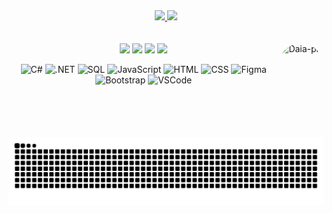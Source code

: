 <div align="center">
  <a href="https://github.com/daiccordeiro">
  <img height="180em" src="https://github-readme-stats.vercel.app/api?username=daiccordeiro&show_icons=true&theme=tokyonight&include_all_commits=true&count_private=true"/>
  <img height="180em" src="https://github-readme-stats.vercel.app/api/top-langs/?username=daiccordeiro&layout=compact&langs_count=7&theme=tokyonight"/>
</div>
  
<div align="center">
  <br> <br>
   <a href="https://www.linkedin.com/in/daiccordeiro" target="_blank"><img src="https://img.shields.io/badge/-LinkedIn-%230077B5?style=for-the-badge&logo=linkedin&logoColor=white"></a>
  <a href ="mailto:daianeccordeiro@gmail.com"><img src="https://img.shields.io/badge/-Gmail-%23333?style=for-the-badge&logo=gmail&logoColor=white" target="_blank"></a>
  <a href="https://www.facebook.com/daiccordeiro" target="_blank"><img src="https://img.shields.io/badge/Facebook-1877F2?style=for-the-badge&logo=facebook&logoColor=white" target="_blank"></a>
  <a href="https://instagram.com/daiccordeiro" target="_blank"><img src="https://img.shields.io/badge/-Instagram-%23E4405F?style=for-the-badge&logo=instagram&logoColor=white" target="_blank"></a>
<!--  <a href="https://www.twitter.com/daiccordeiro" target="_blank"><img src="https://img.shields.io/badge/Twitter-1DA1F2?style=for-the-badge&logo=twitter&logoColor=white" target="_blank"></a> -->
<!--  <div style="display: inline_block"><br> -->
  <!--<img align="center" alt="Daia-Csharp" height="30" width="40" src="https://raw.githubusercontent.com/devicons/devicon/master/icons/csharp/csharp-original.svg">
  <img align="center" alt="Daia-NET" height="30" width="40" src="https://github.com/devicons/devicon/blob/master/icons/dot-net/dot-net-original.svg">
  <img align="center" alt="Daia-JS" height="30" width="40" src="https://github.com/devicons/devicon/blob/master/icons/javascript/javascript-original.svg">
  <img align="center" alt="Daia-SQL" height="30" width="40" src="https://github.com/devicons/devicon/blob/master/icons/microsoftsqlserver/microsoftsqlserver-plain.svg">
  <img align="center" alt="Daia-HTML" height="30" width="40" src="https://raw.githubusercontent.com/devicons/devicon/master/icons/html5/html5-original.svg">
  <img align="center" alt="Daia-CSS" height="30" width="40" src="https://github.com/devicons/devicon/blob/master/icons/css3/css3-original.svg">
  <img align="right" alt="Daia-pic" height="150" style="border-radius:50px;" src="https://media.giphy.com/media/ktlt3Ic3OAMsyMfSGx/giphy.gif"> -->  
  <img align="right" alt="Daia-pic" height="150" style="border-radius:100px" src="https://media.giphy.com/media/kJG8W15nQoZvJl7aK8/giphy.gif">   
  
  <br>
  
  ![C#](https://img.shields.io/badge/C%23-239120.svg?style=for-the-badge&logo=c-sharp&logoColor=white) ![.NET](https://img.shields.io/badge/.NET-5C2D91.svg?style=for-the-badge&logo=.net&logoColor=white) ![SQL](https://img.shields.io/badge/Sqlserver-07405E.svg?style=for-the-badge&logo=sqlite&logoColor=white) ![JavaScript](https://img.shields.io/badge/javascript-%23323330.svg?style=for-the-badge&logo=javascript&logoColor=%23F7DF1E) ![HTML](https://img.shields.io/badge/html%20-%23E34F26.svg?&style=for-the-badge&logo=html5&logoColor=white) ![CSS](https://img.shields.io/badge/css%20-%231572B6.svg?&style=for-the-badge&logo=css3&logoColor=white)
  ![Figma](https://img.shields.io/badge/Figma-F24E1E?style=for-the-badge&logo=figma&logoColor=white) ![Bootstrap](https://img.shields.io/badge/bootstrap-%23563D7C.svg?style=for-the-badge&logo=bootstrap&logoColor=white) ![VSCode](https://img.shields.io/badge/-vscode-00a8e8?style=for-the-badge&logo=visual-studio-code)
  
  <!--!
  ![NodeJS](https://img.shields.io/badge/node.js-6DA55F?style=for-the-badge&logo=node.js&logoColor=white)
  [C](https://img.shields.io/badge/C%20-%23E34F26.svg?&style=for-the-badge&logo=C&logoColor=white)
  ![C++](https://img.shields.io/badge/c++%20-%2300599C.svg?&style=for-the-badge&logo=c%2B%2B&ogoColor=white)
  ![Python](https://img.shields.io/badge/python%20-%23E34F26.svg?&style=for-the-badge&logo=python&ogoColor=white) 
  ![Java](https://img.shields.io/badge/java-%23ED8B00.svg?style=for-the-badge&logo=java&logoColor=white)

  -->

  <!--<a href="https://www.linkedin.com/in/daiccordeiro" target="_blank"><img src="https://img.shields.io/badge/-LinkedIn-%230077B5?style=for-the-badge&logo=linkedin&logoColor=white" target="_blank"></a>
  <a href ="mailto:daianeccordeiro@gmail.com"><img src="https://img.shields.io/badge/-Gmail-%23333?style=for-the-badge&logo=gmail&logoColor=white" target="_blank"></a>
  <a href="https://www.facebook.com/daiccordeiro" target="_blank"><img src="https://img.shields.io/badge/Facebook-1877F2?style=for-the-badge&logo=facebook&logoColor=white" target="_blank"></a>
  <a href="https://instagram.com/daiccordeiro" target="_blank"><img src="https://img.shields.io/badge/-Instagram-%23E4405F?style=for-the-badge&logo=instagram&logoColor=white" target="_blank"></a>
  <a href="https://www.twitter.com/daiccordeiro" target="_blank"><img src="https://img.shields.io/badge/Twitter-1DA1F2?style=for-the-badge&logo=twitter&logoColor=white" target="_blank"></a> -->

   <img src="https://raw.githubusercontent.com/daiccordeiro/daiccordeiro/output/snake.svg" alt="Snake animation" />

 <!-- ![Snake animation](https://github.com/daiccordeiro/daiccordeiro/blob/output/github-contribution-grid-snake.svg) -->
</div>
